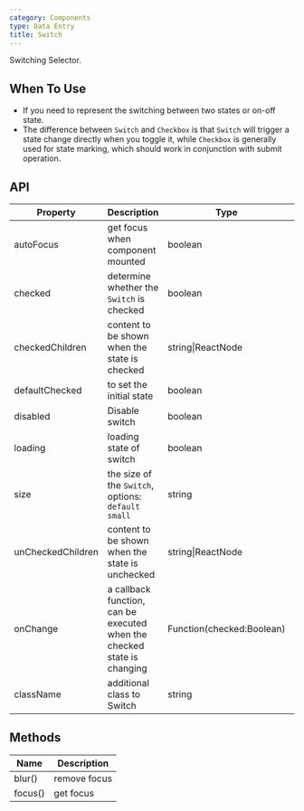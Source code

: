```yaml
---
category: Components
type: Data Entry
title: Switch
---
```


Switching Selector.

## When To Use

- If you need to represent the switching between two states or on-off state.
- The difference between `Switch` and `Checkbox` is that `Switch` will trigger a state change directly when you toggle it, while `Checkbox` is generally used for state marking, which should work in conjunction with submit operation.

## API

| Property | Description | Type | Default |
| -------- | ----------- | ---- | ------- |
| autoFocus | get focus when component mounted | boolean | false |
| checked | determine whether the `Switch` is checked | boolean | false |
| checkedChildren | content to be shown when the state is checked | string\|ReactNode |  |
| defaultChecked | to set the initial state | boolean | false |
| disabled | Disable switch | boolean | false |
| loading | loading state of switch | boolean | false |
| size | the size of the `Switch`, options: `default` `small` | string | default |
| unCheckedChildren | content to be shown when the state is unchecked | string\|ReactNode |  |
| onChange | a callback function, can be executed when the checked state is changing | Function(checked:Boolean) |  |
| className | additional class to Switch | string | - |

## Methods

| Name | Description |
| ---- | ----------- |
| blur() | remove focus |
| focus() | get focus |
